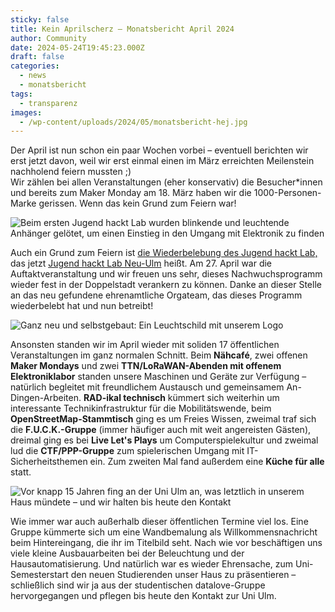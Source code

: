 ```yaml
---
sticky: false
title: Kein Aprilscherz – Monatsbericht April 2024
author: Community
date: 2024-05-24T19:45:23.000Z
draft: false
categories:
  - news
  - monatsbericht
tags:
  - transparenz
images: 
  - /wp-content/uploads/2024/05/monatsbericht-hej.jpg
---
```


Der April ist nun schon ein paar Wochen vorbei – eventuell berichten wir erst jetzt davon, weil wir erst einmal einen im März erreichten Meilenstein nachholend feiern mussten ;)  
Wir zählen bei allen Veranstaltungen (eher konservativ) die Besucher\*innen und bereits zum Maker Monday am 18. März haben wir die 1000-Personen-Marke gerissen. Wenn das kein Grund zum Feiern war!

![Beim ersten Jugend hackt Lab wurden blinkende und leuchtende Anhänger gelötet, um einen Einstieg in den Umgang mit Elektronik zu finden](/wp-content/uploads/2024/05/monatsbericht-jhlab.jpg)

Auch ein Grund zum Feiern ist [die Wiederbelebung des Jugend hackt Lab,](/das-jugend-hackt-lab-startet-wieder-nun-in-neu-ulm/) das jetzt [Jugend hackt Lab Neu-Ulm](https://jugendhackt.org/lab/neu-ulm/) heißt. 
Am 27. April war die Auftaktveranstaltung und wir freuen uns sehr, dieses Nachwuchsprogramm wieder fest in der Doppelstadt verankern zu können.
Danke an dieser Stelle an das neu gefundene ehrenamtliche Orgateam, das dieses Programm wiederbelebt hat und nun betreibt!

![Ganz neu und selbstgebaut: Ein Leuchtschild mit unserem Logo](/wp-content/uploads/2024/05/monatsbericht-schild.jpg)

Ansonsten standen wir im April wieder mit soliden 17 öffentlichen Veranstaltungen im ganz normalen Schnitt. 
Beim **Nähcafé**, zwei offenen **Maker Mondays** und zwei **TTN/LoRaWAN-Abenden mit offenem Elektroniklabor** standen unsere Maschinen und Geräte zur Verfügung – natürlich begleitet mit freundlichem Austausch und gemeinsamem An-Dingen-Arbeiten. 
**RAD-ikal technisch** kümmert sich weiterhin um interessante Technikinfrastruktur für die Mobilitätswende, beim **OpenStreetMap-Stammtisch** ging es um Freies Wissen, zweimal traf sich die **F.U.C.K.-Gruppe** (immer häufiger auch mit weit angereisten Gästen), dreimal ging es bei **Live Let's Plays** um Computerspielekultur und zweimal lud die **CTF/PPP-Gruppe** zum spielerischen Umgang mit IT-Sicherheitsthemen ein. 
Zum zweiten Mal fand außerdem eine **Küche für alle** statt.

![Vor knapp 15 Jahren fing an der Uni Ulm an, was letztlich in unserem Haus mündete – und wir halten bis heute den Kontakt](/wp-content/uploads/2024/05/monatsbericht-uniforum.jpg)

Wie immer war auch außerhalb dieser öffentlichen Termine viel los. 
Eine Gruppe kümmerte sich um eine Wandbemalung als Willkommensnachricht beim Hintereingang, die ihr im Titelbild seht. 
Nach wie vor beschäftigen uns viele kleine Ausbauarbeiten bei der Beleuchtung und der Hausautomatisierung. 
Und natürlich war es wieder Ehrensache, zum Uni-Semesterstart den neuen Studierenden unser Haus zu präsentieren – schließlich sind wir ja aus der studentischen datalove-Gruppe hervorgegangen und pflegen bis heute den Kontakt zur Uni Ulm.
